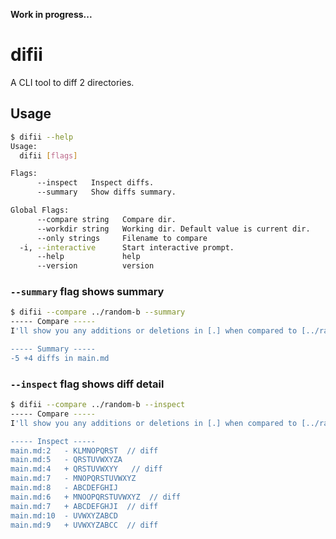 **Work in progress...**
# difii
A CLI tool to diff 2 directories.

## Usage
```bash
$ difii --help
Usage:
  difii [flags]

Flags:
      --inspect   Inspect diffs.
      --summary   Show diffs summary.

Global Flags:
      --compare string   Compare dir.
      --workdir string   Working dir. Default value is current dir.
      --only strings     Filename to compare
  -i, --interactive      Start interactive prompt.
      --help             help
      --version          version
```

### `--summary` flag shows summary
```bash
$ difii --compare ../random-b --summary
----- Compare -----
I'll show you any additions or deletions in [.] when compared to [../random-b].

----- Summary -----
-5 +4 diffs in main.md

```

### `--inspect` flag shows diff detail
```bash
$ difii --compare ../random-b --inspect
----- Compare -----
I'll show you any additions or deletions in [.] when compared to [../random-b].

----- Inspect -----
main.md:2	- KLMNOPQRST  // diff
main.md:5	- QRSTUVWXYZA
main.md:4	+ QRSTUVWXYY   // diff
main.md:7	- MNOPQRSTUVWXYZ
main.md:8	- ABCDEFGHIJ
main.md:6	+ MNOOPQRSTUVWXYZ  // diff
main.md:7	+ ABCDEFGHJI  // diff
main.md:10	- UVWXYZABCD
main.md:9	+ UVWXYZABCC  // diff

```
